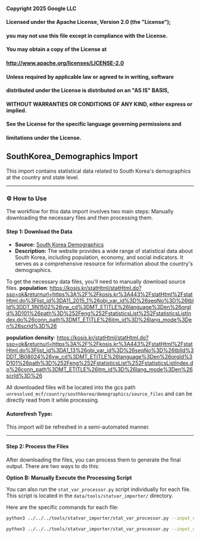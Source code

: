 #### Copyright 2025 Google LLC
####
#### Licensed under the Apache License, Version 2.0 (the "License");
#### you may not use this file except in compliance with the License.
#### You may obtain a copy of the License at
####
####       http://www.apache.org/licenses/LICENSE-2.0
####
#### Unless required by applicable law or agreed to in writing, software
#### distributed under the License is distributed on an "AS IS" BASIS,
#### WITHOUT WARRANTIES OR CONDITIONS OF ANY KIND, either express or implied.
#### See the License for the specific language governing permissions and
#### limitations under the License.

## SouthKorea_Demographics Import

This import contains statistical data related to South Korea's demographics at the country and state level.

-----

### ⚙️ How to Use

The workflow for this data import involves two main steps: Manually downloading the necessary files and then processing them.

#### Step 1: Download the Data

- **Source:** [South Korea Demographics](hhttps://www.google.com/search?q=https://kosis.kr/eng/index/indexList.do)
- **Description:** The website provides a wide range of statistical data about South Korea, including population, economy, and social indicators. It serves as a comprehensive resource for information about the country's demographics.

To get the necessary data files, you'll need to manually download source files.
**population**: <https://kosis.kr/statHtml/statHtml.do?sso=ok&returnurl=https%3A%2F%2Fkosis.kr%3A443%2FstatHtml%2FstatHtml.do%3Flist_id%3DA11_2015_1%26obj_var_id%3D%26seqNo%3D%26tblId%3DDT_1IN1502%26vw_cd%3DMT_ETITLE%26language%3Den%26orgId%3D101%26path%3D%252Feng%252FstatisticsList%252FstatisticsListIndex.do%26conn_path%3DMT_ETITLE%26itm_id%3D%26lang_mode%3Den%26scrId%3D%26>

**population density**: <https://kosis.kr/statHtml/statHtml.do?sso=ok&returnurl=https%3A%2F%2Fkosis.kr%3A443%2FstatHtml%2FstatHtml.do%3Flist_id%3DA1_13%26obj_var_id%3D%26seqNo%3D%26tblId%3DDT_1B08024%26vw_cd%3DMT_ETITLE%26language%3Den%26orgId%3D101%26path%3D%252Feng%252FstatisticsList%252FstatisticsListIndex.do%26conn_path%3DMT_ETITLE%26itm_id%3D%26lang_mode%3Den%26scrId%3D%26>


All downloaded files will be located into the gcs path `unresolved_mcf/country/southkorea/demographics/source_files` and can be directly read from it while processing.

#### Autorefresh Type:

This import will be refreshed in a semi-automated manner.

-----

#### Step 2: Process the Files

After downloading the files, you can process them to generate the final output. There are two ways to do this:

**Option B: Manually Execute the Processing Script**

You can also run the `stat_var_processor.py` script individually for each file. This script is located in the `data/tools/statvar_importer/` directory.

Here are the specific commands for each file:

```bash
python3 ../../../tools/statvar_importer/stat_var_processor.py --input_data=gs://unresolved_mcf/country/southkorea/demographics/source_files/population_data.csv --pv_map=population_pvmap.csv --config_file=population_metadata.csv --places_resolved_csv=population_places_resolved.csv --existing_statvar_mcf=gs://unresolved_mcf/scripts/statvar/stat_vars.mcf --output_path=output/population
```

```bash
python3 ../../../tools/statvar_importer/stat_var_processor.py --input_data=gs://unresolved_mcf/country/southkorea/demographics/source_files/population_density_data.csv --pv_map=population_density_pvmap.csv --config_file=population_density_metadata.csv --places_resolved_csv=population_density_places_resolved.csv --existing_statvar_mcf=gs://unresolved_mcf/scripts/statvar/stat_vars.mcf --output_path=output/population_density
```